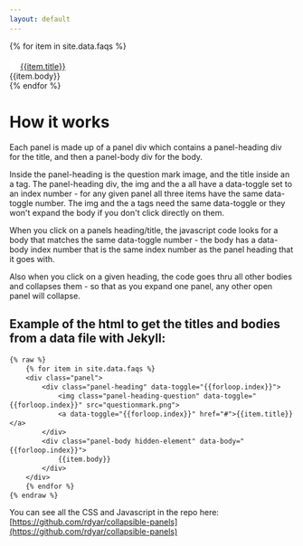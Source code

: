 ```yaml
---
layout: default
---
```



{% for item in site.data.faqs %}
<div class="panel">
<div class="panel-heading" data-toggle="{{forloop.index}}"> 	
<img class="panel-heading-question" data-toggle="{{forloop.index}}" src="questionmark.png"><a data-toggle="{{forloop.index}}" href="#">{{item.title}}</a>
</div>
<div class="panel-body hidden-element" data-body="{{forloop.index}}"> 
{{item.body}} 
</div>
</div>
{% endfor %}

# How it works

Each panel is made up of a panel div which contains a panel-heading div for the title, and then a panel-body div for the body.

Inside the panel-heading is the question mark image, and the title inside an a tag. The panel-heading div, the img and the a all have a data-toggle set to an index number - for any given panel all three items have the same data-toggle number. The img and the a tags need the same data-toggle or they won't expand the body if you don't click directly on them.

When you click on a panels heading/title, the javascript code looks for a body that matches the same data-toggle number - the body has a data-body index number that is the same index number as the panel heading that it goes with. 

Also when you click on a given heading, the code goes thru all other bodies and collapses them - so that as you expand one panel, any other open panel will collapse.

## Example of the html to get the titles and bodies from a data file with Jekyll:
```
{% raw %}
	{% for item in site.data.faqs %}
	<div class="panel">
		<div class="panel-heading" data-toggle="{{forloop.index}}"> 	
			<img class="panel-heading-question" data-toggle="{{forloop.index}}" src="questionmark.png">  
			<a data-toggle="{{forloop.index}}" href="#">{{item.title}}</a>
		</div>
		<div class="panel-body hidden-element" data-body="{{forloop.index}}"> 
			{{item.body}} 
		</div>
	</div>
	{% endfor %}
{% endraw %}
```

You can see all the CSS and Javascript in the repo here: [https://github.com/rdyar/collapsible-panels](https://github.com/rdyar/collapsible-panels)

